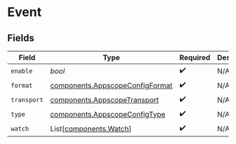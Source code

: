 # Event


## Fields

| Field                                                                          | Type                                                                           | Required                                                                       | Description                                                                    |
| ------------------------------------------------------------------------------ | ------------------------------------------------------------------------------ | ------------------------------------------------------------------------------ | ------------------------------------------------------------------------------ |
| `enable`                                                                       | *bool*                                                                         | :heavy_check_mark:                                                             | N/A                                                                            |
| `format`                                                                       | [components.AppscopeConfigFormat](../../models/shared/appscopeconfigformat.md) | :heavy_check_mark:                                                             | N/A                                                                            |
| `transport`                                                                    | [components.AppscopeTransport](../../models/shared/appscopetransport.md)       | :heavy_check_mark:                                                             | N/A                                                                            |
| `type`                                                                         | [components.AppscopeConfigType](../../models/shared/appscopeconfigtype.md)     | :heavy_check_mark:                                                             | N/A                                                                            |
| `watch`                                                                        | List[[components.Watch](../../models/shared/watch.md)]                         | :heavy_check_mark:                                                             | N/A                                                                            |